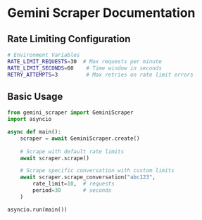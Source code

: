 # Gemini Scraper Documentation

## Rate Limiting Configuration

```bash
# Environment Variables
RATE_LIMIT_REQUESTS=30  # Max requests per minute
RATE_LIMIT_SECONDS=60    # Time window in seconds
RETRY_ATTEMPTS=3         # Max retries on rate limit errors
```

## Basic Usage

```python
from gemini_scraper import GeminiScraper
import asyncio

async def main():
    scraper = await GeminiScraper.create()
    
    # Scrape with default rate limits
    await scraper.scrape()

    # Scrape specific conversation with custom limits
    await scraper.scrape_conversation("abc123", 
        rate_limit=10,  # requests
        period=30       # seconds
    )

asyncio.run(main())
```
